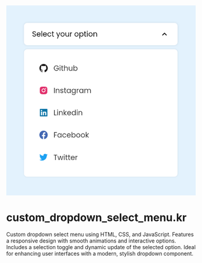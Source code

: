 ![image](imagecdsm.jpg)
# custom_dropdown_select_menu.kr
Custom dropdown select menu using HTML, CSS, and JavaScript. Features a responsive design with smooth animations and interactive options. Includes a selection toggle and dynamic update of the selected option. Ideal for enhancing user interfaces with a modern, stylish dropdown component.
